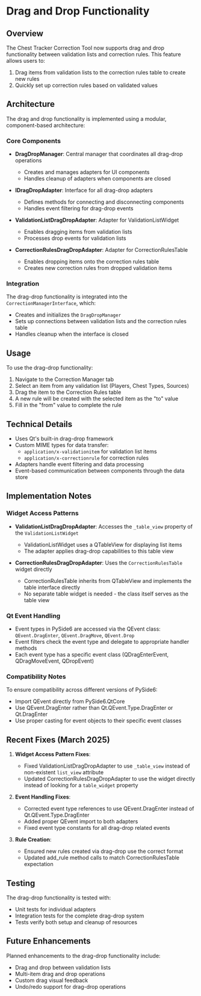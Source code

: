 # Drag and Drop Functionality

## Overview

The Chest Tracker Correction Tool now supports drag and drop functionality between validation lists and correction rules. This feature allows users to:

1. Drag items from validation lists to the correction rules table to create new rules
2. Quickly set up correction rules based on validated values

## Architecture

The drag and drop functionality is implemented using a modular, component-based architecture:

### Core Components

- **DragDropManager**: Central manager that coordinates all drag-drop operations
  - Creates and manages adapters for UI components
  - Handles cleanup of adapters when components are closed

- **IDragDropAdapter**: Interface for all drag-drop adapters
  - Defines methods for connecting and disconnecting components
  - Handles event filtering for drag-drop events

- **ValidationListDragDropAdapter**: Adapter for ValidationListWidget
  - Enables dragging items from validation lists
  - Processes drop events for validation lists

- **CorrectionRulesDragDropAdapter**: Adapter for CorrectionRulesTable
  - Enables dropping items onto the correction rules table
  - Creates new correction rules from dropped validation items

### Integration

The drag-drop functionality is integrated into the `CorrectionManagerInterface`, which:
- Creates and initializes the `DragDropManager`
- Sets up connections between validation lists and the correction rules table
- Handles cleanup when the interface is closed

## Usage

To use the drag-drop functionality:

1. Navigate to the Correction Manager tab
2. Select an item from any validation list (Players, Chest Types, Sources)
3. Drag the item to the Correction Rules table
4. A new rule will be created with the selected item as the "to" value
5. Fill in the "from" value to complete the rule

## Technical Details

- Uses Qt's built-in drag-drop framework
- Custom MIME types for data transfer:
  - `application/x-validationitem` for validation list items
  - `application/x-correctionrule` for correction rules
- Adapters handle event filtering and data processing
- Event-based communication between components through the data store

## Implementation Notes

### Widget Access Patterns

- **ValidationListDragDropAdapter**: Accesses the `_table_view` property of the `ValidationListWidget`
  - ValidationListWidget uses a QTableView for displaying list items
  - The adapter applies drag-drop capabilities to this table view

- **CorrectionRulesDragDropAdapter**: Uses the `CorrectionRulesTable` widget directly
  - CorrectionRulesTable inherits from QTableView and implements the table interface directly
  - No separate table widget is needed - the class itself serves as the table view

### Qt Event Handling

- Event types in PySide6 are accessed via the QEvent class: `QEvent.DragEnter`, `QEvent.DragMove`, `QEvent.Drop`
- Event filters check the event type and delegate to appropriate handler methods
- Each event type has a specific event class (QDragEnterEvent, QDragMoveEvent, QDropEvent)

### Compatibility Notes

To ensure compatibility across different versions of PySide6:

- Import QEvent directly from PySide6.QtCore
- Use QEvent.DragEnter rather than Qt.QEvent.Type.DragEnter or Qt.DragEnter
- Use proper casting for event objects to their specific event classes

## Recent Fixes (March 2025)

1. **Widget Access Pattern Fixes**:
   - Fixed ValidationListDragDropAdapter to use `_table_view` instead of non-existent `list_view` attribute
   - Updated CorrectionRulesDragDropAdapter to use the widget directly instead of looking for a `table_widget` property

2. **Event Handling Fixes**:
   - Corrected event type references to use QEvent.DragEnter instead of Qt.QEvent.Type.DragEnter
   - Added proper QEvent import to both adapters
   - Fixed event type constants for all drag-drop related events

3. **Rule Creation**:
   - Ensured new rules created via drag-drop use the correct format
   - Updated add_rule method calls to match CorrectionRulesTable expectation

## Testing

The drag-drop functionality is tested with:
- Unit tests for individual adapters
- Integration tests for the complete drag-drop system
- Tests verify both setup and cleanup of resources

## Future Enhancements

Planned enhancements to the drag-drop functionality include:
- Drag and drop between validation lists
- Multi-item drag and drop operations
- Custom drag visual feedback
- Undo/redo support for drag-drop operations 